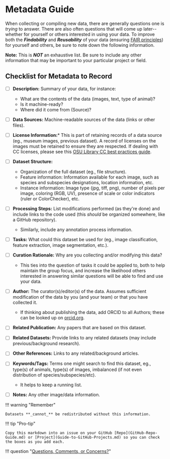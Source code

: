 # Metadata Guide

When collecting or compiling new data, there are generally questions one is _trying_ to answer. There are also often questions that will come up later--whether for yourself or others interested in using your data. To improve both the _**Findability**_ and _**Reusability**_ of your data (ensuring [FAIR principles](Glossary-for-Imageomics.md#fair-data-principles)) for yourself and others, be sure to note down the following information.

**Note:** This is _**NOT**_ an exhaustive list. Be sure to include any other information that may be important to your particular project or field.

## Checklist for Metadata to Record
- [ ] **Description:** Summary of your data, for instance:
    - What are the contents of the data (images, text, type of animal)? 
    - Is it machine-ready? 
    - Where did it come from (Source)? 
- [ ] **Data Sources:** Machine-readable sources of the data (links or other files).
- [ ] **License Information:*** This is part of retaining records of a data source (eg., museum images, previous dataset). A record of licenses on the images must be retained to ensure they are respected. If dealing with CC licenses, please see this [OSU Library CC best practices guide](https://library.osu.edu/sites/default/files/2022-10/attributing_cc_license_flyer_2022_ac.pdf).
- [ ] **Dataset Structure:**
    - Organization of the full dataset (eg., file structure).
    - Feature information: Information available for each image, such as species and subspecies designations, location information, etc.
    - Instance information: Image type (jpg, tiff, png), number of pixels per image, coloring (RGB, UV), presence of scale or color indicators (ruler or ColorChecker), etc.
- [ ] **Processing Steps:** List modifications performed (as they're done) and include links to the code used (this _should_ be organized somewhere, like a GitHub repository).
    - Similarly, include any annotation process information.
- [ ] **Tasks:** What could this dataset be used for (eg., image classification, feature extraction, image segmentation, etc.).
- [ ] **Curation Rationale:** Why are you collecting and/or modifying this data?
   - This ties into the question of tasks it could be applied to, both to help maintain the group focus, and increase the likelihood others interested in answering similar questions will be able to find and use your data.
- [ ] **Author:** The curator(s)/editor(s) of the data. Assumes sufficient modification of the data by you (and your team) or that you have collected it. 
    - If thinking about publishing the data, add ORCID to all Authors; these can be looked up on [orcid.org](https://orcid.org/). 
- [ ] **Related Publication:** Any papers that are based on this dataset. 
- [ ] **Related Datasets:** Provide links to any related datasets (may include previous/background research).
- [ ] **Other References:** Links to any related/background articles.

- [ ] **Keywords/Tags:** Terms one might search to find this dataset, eg., type(s) of animals, type(s) of images, imbalanced (if not even distribution of species/subspecies/etc).
    - It helps to keep a running list.
- [ ] **Notes:** Any other image/data information.

!!! warning "Remember" 

    Datasets **_cannot_** be redistributed without this information. 

!!! tip "Pro-tip" 

    Copy this markdown into an issue on your GitHub [Repo](GitHub-Repo-Guide.md) or [Project](Guide-to-GitHub-Projects.md) so you can check the boxes as you add each.

<!-- >**Pro-tip:** Copy this markdown into an issue on your GitHub [Repo](GitHub-Repo-Guide.md) or [Project](Guide-to-GitHub-Projects.md) so you can check the boxes as you add each. -->

!!! question "[Questions, Comments, or Concerns?](https://github.com/Imageomics/Imageomics-guide/issues)"
